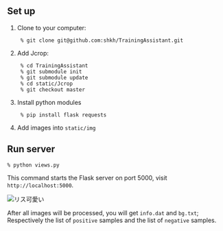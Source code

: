 ## Set up

1. Clone to your computer: 

		% git clone git@github.com:shkh/TrainingAssistant.git

2. Add Jcrop: 

		% cd TrainingAssistant
		% git submodule init
		% git submodule update
		% cd static/Jcrop
		% git checkout master

3. Install python modules
		
		% pip install flask requests

4. Add images into `static/img`

## Run server

    % python views.py

This command starts the Flask server on port 5000, visit `http://localhost:5000`.

![リス可愛い](http://farm9.staticflickr.com/8334/8131692997_6cd40c380a_z.jpg)

After all images will be processed, you will get `info.dat` and `bg.txt`; Respectively the list of `positive` samples and the list of `negative` samples.
